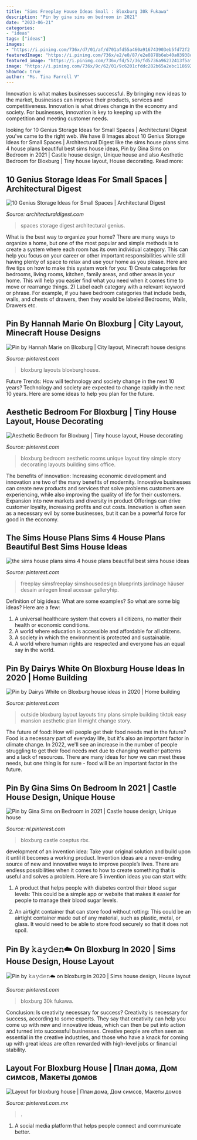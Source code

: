 ```yaml
---
title: "Sims Freeplay House Ideas Small : Bloxburg 30k Fukawa"
description: "Pin by gina sims on bedroom in 2021"
date: "2023-06-21"
categories:
- "ideas"
tags: ["ideas"]
images:
- "https://i.pinimg.com/736x/d7/01/af/d701afd55a460a916743903eb5fd72f2.jpg"
featuredImage: "https://i.pinimg.com/736x/e2/e0/87/e2e0878b6eb40a03938dde092b308ff9.jpg"
featured_image: "https://i.pinimg.com/736x/fd/57/36/fd5736a96232413f5af6d3b205aec3f8.jpg"
image: "https://i.pinimg.com/736x/9c/62/01/9c6201cfddc282b65a2ebc1186922e7e.jpg"
ShowToc: true
author: "Ms. Tina Farrell V"
---
```



Innovation is what makes businesses successful. By bringing new ideas to the market, businesses can improve their products, services and competitiveness. Innovation is what drives change in the economy and society. For businesses, innovation is key to keeping up with the competition and meeting customer needs.

	

		
looking for 10 Genius Storage Ideas for Small Spaces | Architectural Digest you've came to the right web. We have 8 Images about 10 Genius Storage Ideas for Small Spaces | Architectural Digest like the sims house plans sims 4 house plans beautiful best sims house ideas, Pin by Gina Sims on Bedroom in 2021 | Castle house design, Unique house and also Aesthetic Bedroom for Bloxburg | Tiny house layout, House decorating. Read more:
		
    
## 10 Genius Storage Ideas For Small Spaces | Architectural Digest

<img loading=lazy src="https://media.architecturaldigest.com/photos/59283494077afe6e41db3852/master/pass/SmallHomes_PRESS_p050.jpg" onerror="this.onerror=null;this.src='https://tse2.mm.bing.net/th?id=OIP.fxBUhsKr5zaSFOL8eX8rlgHaJ4&amp;pid=15.1';" alt="10 Genius Storage Ideas for Small Spaces | Architectural Digest">

_Source: architecturaldigest.com_

>spaces storage digest architectural genius. 

	

What is the best way to organize your home?
There are many ways to organize a home, but one of the most popular and simple methods is to create a system where each room has its own individual category. This can help you focus on your career or other important responsibilities while still having plenty of space to relax and use your home as you please. Here are five tips on how to make this system work for you: 1) Create categories for bedrooms, living rooms, kitchen, family areas, and other areas in your home. This will help you easier find what you need when it comes time to move or rearrange things. 2) Label each category with a relevant keyword or phrase. For example, if you have bedroom categories that include beds, walls, and chests of drawers, then they would be labeled Bedrooms, Walls, Drawers etc.

    
## Pin By Hannah Marie On Bloxburg | City Layout, Minecraft House Designs

<img loading=lazy src="https://i.pinimg.com/736x/9c/62/01/9c6201cfddc282b65a2ebc1186922e7e.jpg" onerror="this.onerror=null;this.src='https://tse3.mm.bing.net/th?id=OIP.JmHxOVQARNJnaZT6Vs3lQQHaHa&amp;pid=15.1';" alt="Pin by Hannah Marie on Bloxburg | City layout, Minecraft house designs">

_Source: pinterest.com_

>bloxburg layouts bloxburghouse. 

	

Future Trends: How will technology and society change in the next 10 years?
Technology and society are expected to change rapidly in the next 10 years. Here are some ideas to help you plan for the future.

    
## Aesthetic Bedroom For Bloxburg | Tiny House Layout, House Decorating

<img loading=lazy src="https://i.pinimg.com/736x/76/84/53/768453264f25cebc7de0538c3702b593.jpg" onerror="this.onerror=null;this.src='https://tse1.mm.bing.net/th?id=OIP.AMpzeXPYF8sdvsMRr2e5OAHaHa&amp;pid=15.1';" alt="Aesthetic Bedroom for Bloxburg | Tiny house layout, House decorating">

_Source: pinterest.com_

>bloxburg bedroom aesthetic rooms unique layout tiny simple story decorating layouts building sims office. 

	

The benefits of innovation:
Increasing economic development and innovation are two of the many benefits of modernity. Innovative businesses can create new products and services that solve problems customers are experiencing, while also improving the quality of life for their customers. Expansion into new markets and diversity in product Offerings can drive customer loyalty, increasing profits and cut costs. Innovation is often seen as a necessary evil by some businesses, but it can be a powerful force for good in the economy.

    
## The Sims House Plans Sims 4 House Plans Beautiful Best Sims House Ideas

<img loading=lazy src="https://i.pinimg.com/736x/e2/e0/87/e2e0878b6eb40a03938dde092b308ff9.jpg" onerror="this.onerror=null;this.src='https://tse3.mm.bing.net/th?id=OIP.pWR7ra8Ob7ejKOdu29PdXgHaFj&amp;pid=15.1';" alt="the sims house plans sims 4 house plans beautiful best sims house ideas">

_Source: pinterest.com_

>freeplay simsfreeplay simshousedesign blueprints jardinage häuser desain anlegen lineal acessar galleryhip. 

	

Definition of big ideas: What are some examples?
So what are some big ideas? Here are a few: 
1. A universal healthcare system that covers all citizens, no matter their health or economic conditions. 
2. A world where education is accessible and affordable for all citizens. 
3. A society in which the environment is protected and sustainable. 
4. A world where human rights are respected and everyone has an equal say in the world.

    
## Pin By Dairys White On Bloxburg House Ideas In 2020 | Home Building

<img loading=lazy src="https://i.pinimg.com/736x/97/4e/9e/974e9e9449691b73d4caf8cbee2b1bc5.jpg" onerror="this.onerror=null;this.src='https://tse2.mm.bing.net/th?id=OIP.fMpXmw_MMCHes_PUuwP-lwHaNK&amp;pid=15.1';" alt="Pin by Dairys White on Bloxburg house ideas in 2020 | Home building">

_Source: pinterest.com_

>outside bloxburg layout layouts tiny plans simple building tiktok easy mansion aesthetic plan lil might change story. 

	

The future of food: How will people get their food needs met in the future?
Food is a necessary part of everyday life, but it's also an important factor in climate change. In 2022, we'll see an increase in the number of people struggling to get their food needs met due to changing weather patterns and a lack of resources. There are many ideas for how we can meet these needs, but one thing is for sure - food will be an important factor in the future.

    
## Pin By Gina Sims On Bedroom In 2021 | Castle House Design, Unique House

<img loading=lazy src="https://i.pinimg.com/736x/fd/57/36/fd5736a96232413f5af6d3b205aec3f8.jpg" onerror="this.onerror=null;this.src='https://tse1.mm.bing.net/th?id=OIP.mxlZn4fGzdwC-Zt17wFsagHaD2&amp;pid=15.1';" alt="Pin by Gina Sims on Bedroom in 2021 | Castle house design, Unique house">

_Source: nl.pinterest.com_

>bloxburg castle coeptus rbx. 

	

development of an invention idea: Take your original solution and build upon it until it becomes a working product.
Invention ideas are a never-ending source of new and innovative ways to improve people’s lives. There are endless possibilities when it comes to how to create something that is useful and solves a problem. Here are 5 invention ideas you can start with:
1) A product that helps people with diabetes control their blood sugar levels: This could be a simple app or website that makes it easier for people to manage their blood sugar levels.

2) An airtight container that can store food without rotting: This could be an airtight container made out of any material, such as plastic, metal, or glass. It would need to be able to store food securely so that it does not spoil.

    
## Pin By 𝚔𝚊𝚢𝚍𝚎𝚗☁️ On Bloxburg In 2020 | Sims House Design, House Layout

<img loading=lazy src="https://i.pinimg.com/736x/d7/01/af/d701afd55a460a916743903eb5fd72f2.jpg" onerror="this.onerror=null;this.src='https://tse2.mm.bing.net/th?id=OIP.9KdnNMsPfsgEjKYLTqTEYgHaGc&amp;pid=15.1';" alt="Pin by 𝚔𝚊𝚢𝚍𝚎𝚗☁️ on bloxburg in 2020 | Sims house design, House layout">

_Source: pinterest.com_

>bloxburg 30k fukawa. 

	

Conclusion: Is creativity necessary for success?
Creativity is necessary for success, according to some experts. They say that creativity can help you come up with new and innovative ideas, which can then be put into action and turned into successful businesses. Creative people are often seen as essential in the creative industries, and those who have a knack for coming up with great ideas are often rewarded with high-level jobs or financial stability.

    
## Layout For Bloxburg House | План дома, Дом симсов, Макеты домов

<img loading=lazy src="https://i.pinimg.com/736x/18/a5/d2/18a5d2419d6dbce50bbdb1b3bbd1c061.jpg" onerror="this.onerror=null;this.src='https://tse4.mm.bing.net/th?id=OIP.42uOEaFDjTJxDJS00bqrrgHaFn&amp;pid=15.1';" alt="Layout for bloxburg house | План дома, Дом симсов, Макеты домов">

_Source: pinterest.com.mx_

>. 

	

1. A social media platform that helps people connect and communicate better.

